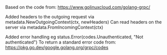Based on the code from: https://www.golinuxcloud.com/golang-grpc/

Added headers to the outgoing request via metadata.NewOutgoingContext(ctx, newHeaders)
Can read headers on the server via metadata.FromIncomingContext(ctx)

Added error handling eg status.Error(codes.Unauthenticated, "Not authenticated")
To return a standard error code from: https://pkg.go.dev/google.golang.org/grpc/codes

